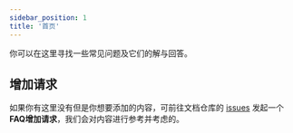 ```yaml
---
sidebar_position: 1
title: '首页'
---
```


你可以在这里寻找一些常见问题及它们的解与回答。

## 增加请求

如果你有这里没有但是你想要添加的内容，可前往文档仓库的 [issues](https://github.com/simple-robot-library/simbot3-website/issues)
发起一个**FAQ增加请求**，我们会对内容进行参考并考虑的。
